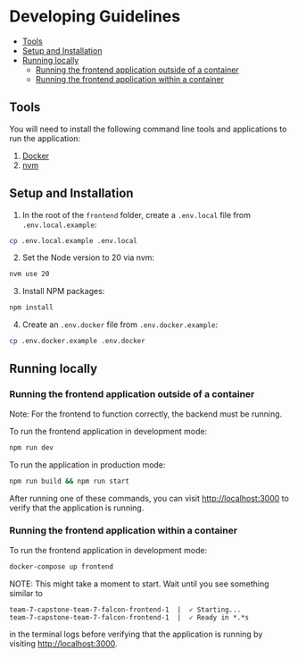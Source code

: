 # Developing Guidelines

- [Tools](#tools)
- [Setup and Installation](#setup-and-installation)
- [Running locally](#running-locally)
  - [Running the frontend application outside of a container](#running-the-frontend-application-outside-of-a-container)
  - [Running the frontend application within a container](#running-the-frontend-application-within-a-container)

## Tools

You will need to install the following command line tools and applications to run the application:

1. [Docker](https://docs.docker.com/get-docker/)
2. [nvm](https://github.com/nvm-sh/nvm)

## Setup and Installation

1. In the root of the `frontend` folder, create a `.env.local` file from `.env.local.example`:

```bash
cp .env.local.example .env.local
```

2. Set the Node version to 20 via nvm:

```bash
nvm use 20
```

3. Install NPM packages:

```bash
npm install
```

4. Create an `.env.docker` file from `.env.docker.example`:

```bash
cp .env.docker.example .env.docker
```

## Running locally

### Running the frontend application outside of a container

Note: For the frontend to function correctly, the backend must be running.

To run the frontend application in development mode:

```bash
npm run dev
```

To run the application in production mode:

```bash
npm run build && npm run start
```

After running one of these commands, you can visit [http://localhost:3000](http://localhost:3000) to verify that the application is running.

### Running the frontend application within a container

To run the frontend application in development mode:

```bash
docker-compose up frontend
```

NOTE: This might take a moment to start. Wait until you see something similar to

```
team-7-capstone-team-7-falcon-frontend-1  |  ✓ Starting...
team-7-capstone-team-7-falcon-frontend-1  |  ✓ Ready in *.*s
```

in the terminal logs before verifying that the application is running by visiting [http://localhost:3000](http://localhost:3000).
